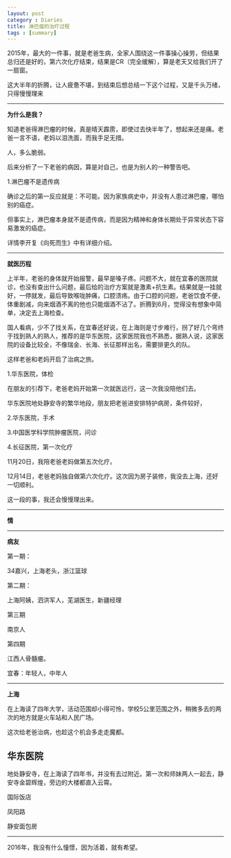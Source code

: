 ```yaml
---
layout: post
category : Diaries
title: 淋巴瘤的治疗过程
tags : [summary]
---
```




2015年，最大的一件事，就是老爸生病，全家人围绕这一件事操心操劳，但结果总归还是好的，第六次化疗结束，结果是CR（完全缓解），算是老天又给我们开了一扇窗。

这大半年的折腾，让人疲惫不堪，到结束后想总结一下这个过程，又是千头万绪，只得慢慢理来

---

**为什么是我？**

知道老爸得淋巴瘤的时候，真是晴天霹雳，即使过去快半年了，想起来还是痛。老爸一言不语，老妈以泪洗面，而我手足无措。

人，多么脆弱。

后来分析了一下老爸的病因，算是对自己，也是为别人的一种警告吧。

1.淋巴瘤不是遗传病

确诊之后的第一反应就是：不可能。因为家族病史中，并没有人患过淋巴瘤，哪怕别的癌症。

但事实上，淋巴瘤本身就不是遗传病，而是因为精神和身体长期处于异常状态下容易激发的癌症。

详情李开复《向死而生》中有详细介绍。



---

**就医历程**

上半年，老爸的身体就开始报警，最早是嗓子疼。问题不大，就在宜春的医院就诊，也没有查出什么问题，最后给的治疗方案就是激素+抗生素。结果就是一挂就好，一停就发，最后导致喉咙肿痛，口腔溃疡。由于口腔的问题，老爸饮食不便，体重剧减，向来烟酒不离的他也只能烟酒不沾了。折腾到6月，觉得没有想象中简单，决定去上海检查。

国人看病，少不了找关系，在宜春还好说，在上海则是寸步难行，拐了好几个弯终于找到熟人的熟人，推荐的是华东医院，这家医院我也不熟悉，据熟人说，这家医院的设备比较全，不像瑞金、长海、长征那样出名，需要排更久的队。

这样老爸和老妈开启了治病之旅。

1.华东医院，体检

在朋友的引荐下，老爸老妈开始第一次就医远行，这一次我没陪他们去。

华东医院地处静安寺的繁华地段，朋友把老爸进安排特护病房，条件较好，

2.华东医院，手术


3.中国医学科学院肿瘤医院，问诊

4.长征医院，第一次化疗





11月20日，我陪老爸老妈做第五次化疗。

12月14日，老爸老妈独自做第六次化疗。这次因为房子装修，我没去上海，还好一切顺利。

这一段的事，我还会慢慢理出来。

---

**情**





---

**病友**

第一期：

34嘉兴，上海老头，浙江篮球

第二期：

上海阿姨，泗洪军人，芜湖医生，新疆经理

第三期

南京人

第四期

江西人骨髓瘤。

宜春：年轻人，中年人




---
**上海**

在上海读了四年大学，活动范围却小得可怜，学校5公里范围之外，稍微多去的两次的地方就是火车站和人民广场。

这次给老爸治病，也趁这个机会多走走魔都。

## 华东医院 ##

地处静安寺，在上海读了四年书，并没有去过附近。第一次和师妹两人一起去，静安寺金碧辉煌，旁边的大楼都直入云霄。


国际饭店

凤阳路

静安面包房






---

2016年，我没有什么憧憬，因为活着，就有希望。


